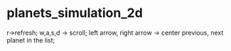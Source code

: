 # planets_simulation_2d
r->refresh;
w,a,s,d -> scroll;
left arrow, right arrow -> center previous, next planet in the list;
